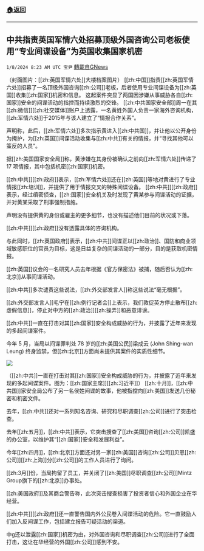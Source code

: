 ###  [:house:返回](README.md)
---


## 中共指责英国军情六处招募顶级外国咨询公司老板使用“专业间谍设备”为英国收集国家机密
`1/8/2024 8:23 AM UTC 宝尹` [轉載自GNews](https://gnews.org/articles/2196025)

（封面图片：[[zh:英国军情六处]]大楼档案图片）
[[zh:中国]]指责[[zh:英国军情六处]]招募了一名顶级外国咨询[[zh:公司]]老板，后者使用专业间谍设备为[[zh:英国]]收集[[zh:国家]]机密和信息。
 这起案件突显了两国因涉嫌从事威胁各自[[zh:国家]]安全的间谍活动的指控而持续激烈的交锋。
[[zh:中共国家安全部]]周一在其[[zh:微信]][[zh:社交媒体]]账户上透露，一名黄姓外国人负责一家海外咨询机构，[[zh:军情六处]]于2015年与该人建立了“情报合作关系”。

声明称，此后，[[zh:军情六处]]多次指示黄进入[[zh:中共国]]，并让他以公开身份为掩护，为[[zh:英国]]间谍活动收集与[[zh:中共]]有关的情报，并“寻找其他可以策反的人员”。

据[[zh:美国国家安全局]]称，黄涉嫌在其身份被确认之前向[[zh:军情六处]]传递了 17 项情报，其中包括机密[[zh:国家]]机密。 

[[zh:中共]][[zh:政府]]表示，[[zh:军情六处]]还在[[zh:英国]]等地对黄进行了专业情报[[zh:培训]]，并提供了用于情报交叉的特殊间谍设备。
[[zh:中共]][[zh:政府]]表示，经过缜密侦查，[[zh:国家]]安全机关及时发现了黄某参与间谍活动的证据，并对黄某采取了刑事强制措施。

声明没有提供黄的身份或雇主的更多细节，也没有描述他们目前的状况或下落。 

[[zh:中共]][[zh:政府]]没有透露具体的咨询机构。

与此同时，[[zh:英国政府]]表示，[[zh:中共]]间谍正以[[zh:政治]]、国防和商业领域敏感职位的官员为目标，这是日益复杂的间谍活动的一部分，目的是获取机密情报。

[[zh:英国]]议会的一名研究人员去年根据《官方保密法》被捕，随后否认为[[zh:北京]]从事间谍活动。

[[zh:中共]]多次谴责这些说法，[[zh:外交部发言人]]称这些说法“毫无根据”。

[[zh:外交部发言人]]毛宁在[[zh:例行记者会]]上表示，我们敦促英方停止散布[[zh:虚假信息]]，停止对中方的[[zh:政治]][[zh:操弄]]和恶意诽谤。

[[zh:中共]]一直在打击对其[[zh:国家]]安全构成威胁的行为，并披露了近年来发现的多起间谍案件。

今年 5 月，当局以间谍罪判处 78 岁的[[zh:美国公民]]梁成云 (John Shing-wan Leung) 终身监禁，但[[zh:北京]]方面尚未提供其案件的实质性细节。

![](https://i.imgur.com/J33r88b.jpg)

（[[zh:中共]]一直在打击对其[[zh:国家]]安全构成威胁的行为，并披露了近年来发现的多起间谍案件。图为：[[zh:国家主席]][[zh:习近平]]）
[[zh:十月]]，[[zh:中共国]]家安全局公布了另一名侯姓间谍的故事，他被指控向[[zh:美国]]发送几份秘密和机密文件。

去年，[[zh:中共]]还对一系列知名咨询、研究和尽职调查[[zh:公司]]进行了突击检查。

去年[[zh:五月]]，[[zh:中共]]表示，它突击搜查了[[zh:美国]]咨询[[zh:公司]]凯盛的办公室，以维护其“[[zh:国家]]安全和发展利益”。

今年[[zh:四月]]，[[zh:北京]]方面还对另一家[[zh:美国]]咨询[[zh:公司]]贝恩[[zh:公司]][[zh:上海]]分[[zh:公司]]的工作人员进行了询问。

[[zh:3月]]份，当局拘留了员工，并关闭了[[zh:美国]]尽职调查[[zh:公司]]Mintz Group旗下的[[zh:北京]]办事处。

[[zh:美国政府]]及其商会警告称，此次突击搜查损害了投资者信心和外国企业在华经营。

[[zh:中共]][[zh:政府]]还一直警告国内外公民卷入间谍活动的危险。它一直鼓励人们加入反间谍工作，包括建立报告可疑活动的渠道。

中g还以泄露[[zh:国家]]机密为由，对外国咨询和尽职调查[[zh:公司]]进行了全面打击，这让在华经营的外国[[zh:公司]]感到不安。




